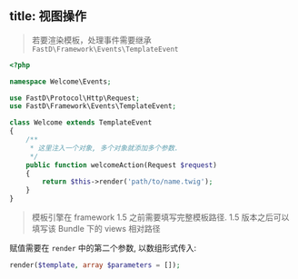 title: 视图操作
---

> 若要渲染模板，处理事件需要继承 `FastD\Framework\Events\TemplateEvent`

```php
<?php

namespace Welcome\Events;

use FastD\Protocol\Http\Request;
use FastD\Framework\Events\TemplateEvent;

class Welcome extends TemplateEvent
{
    /**
     * 这里注入一个对象, 多个对象就添加多个参数.
     */
    public function welcomeAction(Request $request)
    {
    	return $this->render('path/to/name.twig');
    }
}
```

> 模板引擎在 framework 1.5 之前需要填写完整模板路径. 1.5 版本之后可以填写该 Bundle 下的 views 相对路径

赋值需要在 `render` 中的第二个参数, 以数组形式传入:

```php
render($template, array $parameters = []);
```